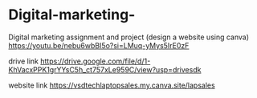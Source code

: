 # Digital-marketing-
Digital marketing assignment and project (design a website using canva)
https://youtu.be/nebu6wbBI5o?si=LMuq-yMys5IrE0zF

drive link
https://drive.google.com/file/d/1-KhVacxPPK1grYYsC5h_ct757xLe959C/view?usp=drivesdk

website link
https://vsdtechlaptopsales.my.canva.site/lapsales
